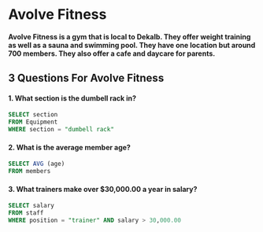 # **Avolve Fitness**
#### Avolve Fitness is a gym that is local to Dekalb. They offer weight training as well as a sauna and swimming pool. They have one location but around 700 members. They also offer a cafe and daycare for parents.

## **3 Questions For Avolve Fitness**
#### 1. What section is the dumbell rack in?
```sql
SELECT section
FROM Equipment
WHERE section = "dumbell rack"
```
#### 2. What is the average member age?
```sql
SELECT AVG (age)
FROM members
```
#### 3. What trainers make over $30,000.00 a year in salary?
```sql
SELECT salary
FROM staff
WHERE position = "trainer" AND salary > 30,000.00
```
